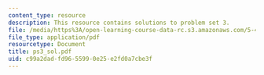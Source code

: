 ```yaml
---
content_type: resource
description: This resource contains solutions to problem set 3.
file: /media/https%3A/open-learning-course-data-rc.s3.amazonaws.com/5-451-chemistry-of-biomolecules-i-fall-2005/c99a2dadfd9655990e25e2fd0a7cbe3f_ps3_sol.pdf
file_type: application/pdf
resourcetype: Document
title: ps3_sol.pdf
uid: c99a2dad-fd96-5599-0e25-e2fd0a7cbe3f
---
```

